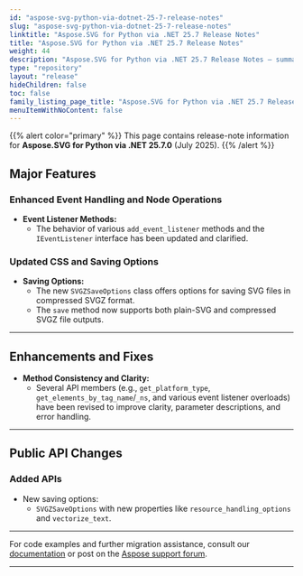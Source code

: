 ```yaml
---
id: "aspose-svg-python-via-dotnet-25-7-release-notes"
slug: "aspose-svg-python-via-dotnet-25-7-release-notes"
linktitle: "Aspose.SVG for Python via .NET 25.7 Release Notes"
title: "Aspose.SVG for Python via .NET 25.7 Release Notes"
weight: 44
description: "Aspose.SVG for Python via .NET 25.7 Release Notes – summary of improvements and fixes."
type: "repository"
layout: "release"
hideChildren: false
toc: false
family_listing_page_title: "Aspose.SVG for Python via .NET 25.7 Release Notes"
menuItemWithNoContent: false
---
```

{{% alert color="primary" %}}
This page contains release-note information for **Aspose.SVG for Python via .NET 25.7.0** (July 2025).
{{% /alert %}}

## Major Features

### Enhanced Event Handling and Node Operations

- **Event Listener Methods:**  
  - The behavior of various `add_event_listener` methods and the `IEventListener` interface has been updated and clarified.
  

### Updated CSS and Saving Options

- **Saving Options:**  
  - The new `SVGZSaveOptions` class offers options for saving SVG files in compressed SVGZ format.
  - The `save` method now supports both plain-SVG and compressed SVGZ file outputs.

---

## Enhancements and Fixes

- **Method Consistency and Clarity:**  
  - Several API members (e.g., `get_platform_type`, `get_elements_by_tag_name`/`_ns`, and various event listener overloads) have been revised to improve clarity, parameter descriptions, and error handling.
  
---

## Public API Changes

### Added APIs

- New saving options:
  - `SVGZSaveOptions` with new properties like `resource_handling_options` and `vectorize_text`.

---

For code examples and further migration assistance, consult our [documentation](https://docs.aspose.com/svg/python-net/) or post on the [Aspose support forum](https://forum.aspose.com/).

---
